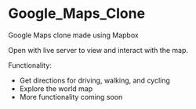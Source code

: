 # Google_Maps_Clone
Google Maps clone made using Mapbox

Open with live server to view and interact with the map.

Functionality:

  - Get directions for driving, walking, and cycling
  - Explore the world map
  - More functionality coming soon
 
